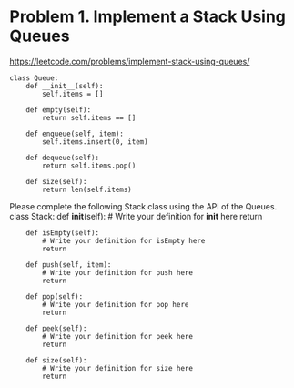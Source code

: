 # Problem 1. Implement a Stack Using Queues 
https://leetcode.com/problems/implement-stack-using-queues/


    class Queue:
        def __init__(self):
            self.items = []

        def empty(self):
            return self.items == []

        def enqueue(self, item):
            self.items.insert(0, item)

        def dequeue(self):
            return self.items.pop()

        def size(self):
            return len(self.items)

Please complete the following Stack class using the API of the Queues. 
    class Stack:
        def __init__(self):
            # Write your definition for __init__ here
            return

        def isEmpty(self):
            # Write your definition for isEmpty here
            return

        def push(self, item):
            # Write your definition for push here
            return

        def pop(self):
            # Write your definition for pop here
            return

        def peek(self):
            # Write your definition for peek here
            return

        def size(self):
            # Write your definition for size here
            return
